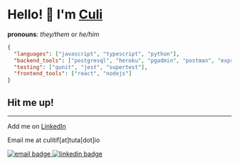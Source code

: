 # Hello! 👋 I'm [Culi](https://www.culi.page)

**pronouns**: _they/them_ or _he/him_

```json
{
  "languages": ["javascript", "typescript", "python"],
  "backend_tools": ["postgresql", "heroku", "pgadmin", "postman", "express"],
  "testing": ["qunit", "jest", "supertest"],
  "frontend_tools": ["react", "nodejs"]
}
```

## Hit me up!

<hr/>

Add me on [LinkedIn](https://www.linkedin.com/in/tif-calin/)

Email me at culitif[at]tuta[dot]io

<a href="mailto:culitif@tuta.io?subject=[GitHub]" target="_blank">
  <img src="https://img.shields.io/badge/e%E2%80%91mail-D14836.svg?style=for-the-badge&logo=mail.ru" alt="email badge">
</a>
<a href="https://www.linkedin.com/in/tif-calin/" target="_blank">
  <img src="https://img.shields.io/badge/linkedin-%231E77B5.svg?&style=for-the-badge&logo=linkedin" alt="linkedin badge">
</a>

